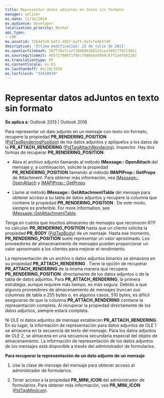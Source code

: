 ```yaml
---
title: Representar datos adJuntos en texto sin formato
manager: soliver
ms.date: 11/16/2014
ms.audience: Developer
localization_priority: Normal
api_type:
- COM
ms.assetid: 72b447e9-b4f2-4557-baf5-0afefe463749
description: 'Última modificación: 23 de julio de 2011'
ms.openlocfilehash: 587736e7ca2f30468b169a33cea34927f857382c
ms.sourcegitcommit: 8657170d071f9bcf680aba50b9c07f2a4fb82283
ms.translationtype: MT
ms.contentlocale: es-ES
ms.lasthandoff: 04/28/2019
ms.locfileid: "33410878"
---
```

# <a name="rendering-an-attachment-in-plain-text"></a>Representar datos adJuntos en texto sin formato

  
  
**Se aplica a**: Outlook 2013 | Outlook 2016 
  
Para representar un dato adjunto en un mensaje con texto sin formato, recupere la propiedad **PR_RENDERING_POSITION** ([PidTagRenderingPosition](pidtagrenderingposition-canonical-property.md)) de los datos adjuntos y aplíquelos a los datos de la **PR_ATTACH_RENDERING** ([PidTagAttachRendering](pidtagattachrendering-canonical-property.md)). Inspector. Hay dos formas de recuperar **PR_RENDERING_POSITION**:
  
- Abra el archivo adjunto llamando al método **IMessage:: OpenAttach** del mensaje y, a continuación, solicite la propiedad **PR_RENDERING_POSITION** llamando al método **IMAPIProp:: GetProps** de Attachment. Para obtener más información, vea [IMessage:: OpenAttach](imessage-openattach.md) y [IMAPIProp:: GetProps](imapiprop-getprops.md).
    
- Llame al método **IMessage:: GetAttachmentTable** del mensaje para obtener acceso a su tabla de datos adjuntos y recupere la columna que contiene la propiedad **PR_RENDERING_POSITION** . De este modo, siempre es preferible. For more information, see [IMessage::GetAttachmentTable](imessage-getattachmenttable.md).
    
Tenga en cuenta que muchos almacenes de mensajes que reconocen RTF no calculan **PR_RENDERING_POSITION** hasta que un cliente solicita la propiedad **PR_BODY** ([PidTagBody](pidtagbody-canonical-property.md)) de un mensaje. Hasta ese momento, **PR_RENDERING_POSITION** suele representar un valor aproximado. Los proveedores de almacenamiento de mensajes pueden proporcionar un valor aproximado a los clientes para mejorar el rendimiento. 
  
La representación de un archivo o datos adjuntos binarios se almacena en su propiedad **PR_ATTACH_RENDERING** . Tiene la opción de recuperar **PR_ATTACH_RENDERING** de la misma manera que recupera **PR_RENDERING_POSITION**: directamente de los datos adjuntos o de la tabla de datos adjuntos. Para **PR_ATTACH_RENDERING**, la primera estrategia, aunque requiere más tiempo, es más segura. Debido a que algunos proveedores de almacenamiento de mensajes truncan sus columnas de tabla a 255 bytes o, en algunos casos, 510 bytes, es difícil asegurarse de que la columna **PR_ATTACH_RENDERING** contiene la representación completa. Al recuperar la propiedad directamente de los datos adjuntos, siempre estará completa. 
  
Ni OLE ni datos adjuntos de mensaje establecen **PR_ATTACH_RENDERING**. En su lugar, la información de representación para datos adjuntos de OLE 1 se almacena en la secuencia de texto del mensaje. Para los datos adjuntos de OLE 2, se almacena en una secuencia secundaria especial del objeto de almacenamiento. La información de representación de los datos adjuntos de los mensajes está disponible a través del administrador de formularios. 
  
 **Para recuperar la representación de un dato adjunto de un mensaje**
  
1. Use la clase de mensaje del mensaje para obtener acceso al administrador de formularios.
    
2. Tener acceso a la propiedad **PR_MINI_ICON** del administrador de formularios. Para obtener más información, vea **PR_MINI_ICON** ([PidTagMiniIcon](pidtagminiicon-canonical-property.md)).
    

